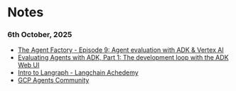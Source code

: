 # Notes

### 6th October, 2025
* [The Agent Factory - Episode 9: Agent evaluation with ADK & Vertex AI](https://www.youtube.com/watch?v=vTjlLiFgFno)
* [Evaluating Agents with ADK, Part 1: The development loop with the ADK Web UI](https://medium.com/google-cloud/evaluating-agents-with-adk-part-1-the-development-loop-with-the-adk-web-ui-7822b592498a)
* [Intro to Langraph - Langchain Achedemy](https://academy.langchain.com/courses/intro-to-langgraph)
* [GCP Agents Community](https://discuss.google.dev/c/google-cloud/cloud-build-ai/cloud-agents/200)
